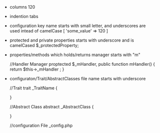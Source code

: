 - columns
	120

- indention
	tabs

- configuration key name starts with small letter, and underscores are used intead of camelCase
	[ 'some_value' => 120 ]

- protected and private properties starts with underscore and is camelCased
 	$\_protectedProperty;

- properties/methods which holds/returns manager starts with "m"

	//Handler Manager
	proptected $\_mHandler,
	public function mHandler() { return $this->\_mHandler ; }

- configuraton/Trait/AbstractClasses file name starts with underscore

	//Trait
	trait \_TraitName
	{

	}

	//Abstract Class
	abstract \_AbstractClass
	{

	}

	//configuration File
	\_config.php
